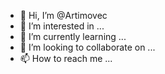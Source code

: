 - 👋 Hi, I’m @Artimovec
- 👀 I’m interested in ...
- 🌱 I’m currently learning ...
- 💞️ I’m looking to collaborate on ...
- 📫 How to reach me ...

<!---
Artimovec/Artimovec is a ✨ special ✨ repository because its `README.md` (this file) appears on your GitHub profile.
You can click the Preview link to take a look at your changes.
--->
